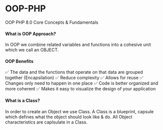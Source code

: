 # OOP-PHP

OOP PHP 8.0 Core Concepts &amp; Fundamentals

#### What is OOP Approach?

In OOP we combine related variables and functions into a cohesive unit which we call an OBJECT.

#### OOP Benefits

✅ The data and the functions that operate on that data are grouped together (Encapsilation)
✅ Reduce complexity
✅ Allows for reuse
✅ Changes only need to happen in one place
✅ Code is better organized and more coherent
✅ Makes it easy to visualize the design of your application

#### What is a Class?

In order to create an Object we use Class. A Class is a blueprint, capsule which defines what the object should look like & do. All Object characteristics are caplsulate in a Class.
